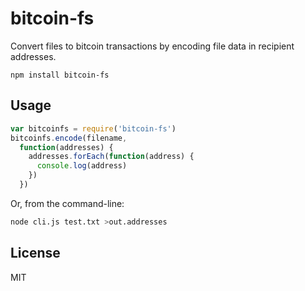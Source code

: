 # bitcoin-fs

Convert files to bitcoin transactions by encoding file data in recipient addresses.

```
npm install bitcoin-fs
```

## Usage

``` js
var bitcoinfs = require('bitcoin-fs')
bitcoinfs.encode(filename,
  function(addresses) {
    addresses.forEach(function(address) {
      console.log(address)
    }) 
  })

```

Or, from the command-line:

```bash
node cli.js test.txt >out.addresses
```

## License

MIT
